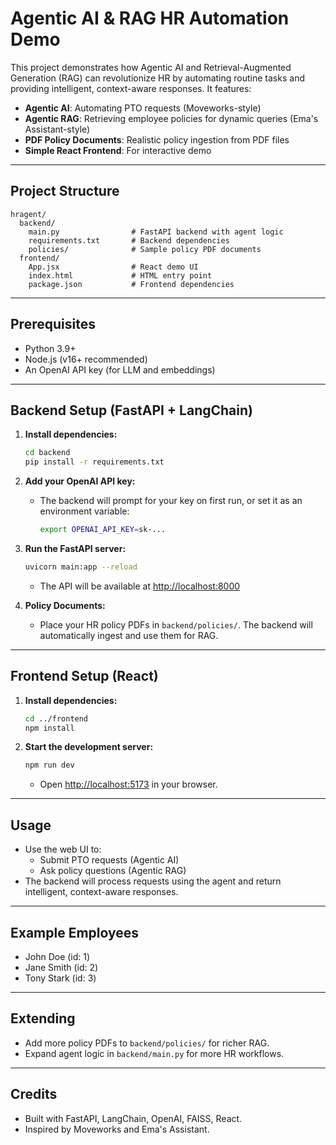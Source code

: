# Agentic AI & RAG HR Automation Demo

This project demonstrates how Agentic AI and Retrieval-Augmented Generation (RAG) can revolutionize HR by automating routine tasks and providing intelligent, context-aware responses. It features:

- **Agentic AI**: Automating PTO requests (Moveworks-style)
- **Agentic RAG**: Retrieving employee policies for dynamic queries (Ema's Assistant-style)
- **PDF Policy Documents**: Realistic policy ingestion from PDF files
- **Simple React Frontend**: For interactive demo

---

## Project Structure

```
hragent/
  backend/
    main.py                # FastAPI backend with agent logic
    requirements.txt       # Backend dependencies
    policies/              # Sample policy PDF documents
  frontend/
    App.jsx                # React demo UI
    index.html             # HTML entry point
    package.json           # Frontend dependencies
```

---

## Prerequisites
- Python 3.9+
- Node.js (v16+ recommended)
- An OpenAI API key (for LLM and embeddings)

---

## Backend Setup (FastAPI + LangChain)

1. **Install dependencies:**
   ```bash
   cd backend
   pip install -r requirements.txt
   ```

2. **Add your OpenAI API key:**
   - The backend will prompt for your key on first run, or set it as an environment variable:
     ```bash
     export OPENAI_API_KEY=sk-...
     ```

3. **Run the FastAPI server:**
   ```bash
   uvicorn main:app --reload
   ```
   - The API will be available at [http://localhost:8000](http://localhost:8000)

4. **Policy Documents:**
   - Place your HR policy PDFs in `backend/policies/`. The backend will automatically ingest and use them for RAG.

---

## Frontend Setup (React)

1. **Install dependencies:**
   ```bash
   cd ../frontend
   npm install
   ```

2. **Start the development server:**
   ```bash
   npm run dev
   ```
   - Open [http://localhost:5173](http://localhost:5173) in your browser.

---

## Usage
- Use the web UI to:
  - Submit PTO requests (Agentic AI)
  - Ask policy questions (Agentic RAG)
- The backend will process requests using the agent and return intelligent, context-aware responses.

---

## Example Employees
- John Doe (id: 1)
- Jane Smith (id: 2)
- Tony Stark (id: 3)

---

## Extending
- Add more policy PDFs to `backend/policies/` for richer RAG.
- Expand agent logic in `backend/main.py` for more HR workflows.

---

## Credits
- Built with FastAPI, LangChain, OpenAI, FAISS, React.
- Inspired by Moveworks and Ema's Assistant.
